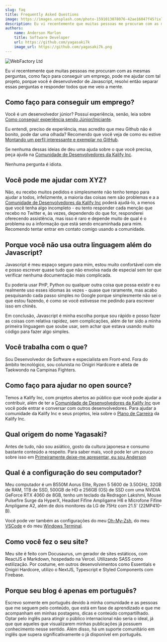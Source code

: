 ```yaml
---
slug: faq
title: Frequently Asked Questions
image: https://images.unsplash.com/photo-1591013078076-42ae16047f45?ixlib=rb-4.0.3&ixid=M3wxMjA3fDB8MHxwaG90by1wYWdlfHx8fGVufDB8fHx8fA%3D%3D&auto=format&fit=crop&w=1470&q=80
description: Eu vi recentemente que muitas pessoas me procuram com as mesmas perguntas, como faço para conseguir um emprego, pode me ajudar com tal projeto, porque você é desenvolvedor de Javascript, resolvi então separar essas perguntas e responder todos que me veio a mente.
authors:
    name: Anderson Marlon
    title: Software Developer
    url: https://github.com/yagasaki7k
    image_url: https://github.com/yagasaki7k.png
---
```


![](https://images.unsplash.com/photo-1591013078076-42ae16047f45?ixlib=rb-4.0.3&ixid=M3wxMjA3fDB8MHxwaG90by1wYWdlfHx8fGVufDB8fHx8fA%3D%3D&auto=format&fit=crop&w=1470&q=80 "WebFactory Ltd")

Eu vi recentemente que muitas pessoas me procuram com as mesmas perguntas, como faço para conseguir um emprego, pode me ajudar 
com tal projeto, porque você é desenvolvedor de Javascript, resolvi então separar essas perguntas e responder todos que me veio a mente.

## Como faço para conseguir um emprego?

Você é um desenvolvedor júnior? Possuí experiência, senão, leia sobre [Como conseguir experiência sendo Júnior/Iniciante](https://yagasaki.dev/blog/como-conseguir-experiencia-sendo-junior-iniciante). 

Eu entendi, preciso de experiência, mas acredito que meu Github não é 
bonito, pode dar uma olhada? Recomendo que você veja de como eu estive 
[Montando um perfil interessante e exemplar no GitHub](https://yagasaki.dev/blog/montando-um-perfil-interessante-e-exemplar-no-github). 

Se nenhuma dessas ideias de deu uma ajuda sobre o que você precisa, peça ajuda na [Comunidade de Desenvolvedores da Kalify Inc](https://discord.gg/jhSepmE7nN).

Nenhuma pergunta é idiota.

## Você pode me ajudar com XYZ?

Não, eu recebo muitos pedidos e simplesmente não tenho tempo para ajudar a todos, infelizmente, a maioria das coisas nem são 
problemas e a a [Comunidade de Desenvolvedores da Kalify Inc](https://discord.gg/jhSepmE7nN) poderá ajudá-lo, a menos que você 
tenha algo incompleto - eu tento responder cada menção que recebo no Twitter e, às vezes, dependendo do que for, responderei 
oferecendo assistência, mas isso é raro e depende muito de qual é o problema ou a informação que está sendo encaminhada para mim. 
Recomendo tentar entrar em contato comigo usando a comunidade.

## Porque você não usa outra linguagem além do Javascript?

Javascript é meu espaço seguro para mim, estou muito confortável com ele e posso escrever quase tudo que não envolva nada de 
especial sem ter que verificar nenhuma documentação mais complicada.

Eu poderia usar PHP, Python ou qualquer outra coisa que possa existir e eu realmente uso esses idiomas às vezes - quase que 
raramente, mas acabo pesquisando cada passo simples no Google porque simplesmente não sei o que estou fazendo, é como se você 
estivesse me pedindo para escrever isso em chinês.

Em conclusão, Javascript é minha escolha porque sou rápido e posso fazer as coisas com relativa rapidez, sem complicações, além de
 ter sido a minha primeira linguagem que soube usar, sem achar que estava usando muito código para fazer algo simples.

## Você trabalha com o que?

Sou Desenvolvedor de Software e especialista em Front-end. Fora do âmbito tecnológico, sou colunista no Onigiri Hardcore e atleta 
de Taekwondo na Campinas Fighters.

## Como faço para ajudar no open source?

Temos a Kalify Inc, com projetos abertos ao público que você pode ajudar a contribuir, além de ter a 
[Comunidade de Desenvolvedores da Kalify Inc](https://discord.gg/jhSepmE7nN) que você pode entrar e conversar com outros 
desenvolvedores. Para ajudar a comunidade da Kalify Inc e seus projetos, 
leia sobre o [Plano de Carreira](https://kalify.vercel.app/#career) da Kalify Inc.

## Qual origem do nome Yagasaki?

Antes de tudo, não sou asiático, gosto da cultura japonesa e consumo bastante conteúdo a respeito. Para saber mais, você pode ler 
um pouco sobre isso em [Primeiramente deixe-me apresentar, eu sou Anderson](https://yagasaki.dev/blog/primeiramente-deixe-me-apresentar-eu-sou-anderson)

## Qual é a configuração do seu computador?

Meu computador é um B550M Aorus Elite, Ryzen 5 5600 de 3.50GHz, 32GB de RAM, 1TB de SSD, 500GB de HD e 256GB (OS) de SSD com uma 
NVIDIA GeForce RTX 4060 de 8GB, tenho um teclado da Redragon Lakshmi, Mouse Pulsefire Surge da HyperX, Headset Fifine Ampligame H6
 e Microfone Fifine Ampligame A2, além de dois monitores da LG de 75Hz com 21.5' (22MP410-B).

Você pode ver também as configurações do meu [Oh-My-Zsh](https://gist.github.com/Yagasaki7K/3a1796fc99989b882bbf80f897edf97a), do meu 
[VSCode](https://gist.github.com/Yagasaki7K/7a908b1907714d936d21a568d1f83258) e do meu [Windows Terminal](https://gist.github.com/Yagasaki7K/9f058ea8ff2c2cee51ad9b32d3f844f9).

## Como você fez o seu site?

Meu site é feito com Docusaurus, um gerador de sites estáticos, com ReactJS e Markdown, hospedado na Vercel. Utilizando SASS como 
estilização. Por costume, em outros desenvolvimentos como Essentials e Onigiri Hardcore, utilizo o NextJS, Typescript e Styled 
Components com Firebase.

## Porque seu blog é apenas em português?

Escrevo somente em português devido à minha comunidade e as pessoas que me seguem pelo conteúdo, que está em fase de aprendizado e 
que me acompanham em minhas postagens, dicas e conteúdo compartilhado. Optar pelo inglês para atingir o público internacional
não seria o ideal, já que que aqueles que visualizarem minhas publicações já possuem conhecimento nesse sentido. Além disso, há um
 suporte comunitário em inglês que supera significativamente o já disponível em português.